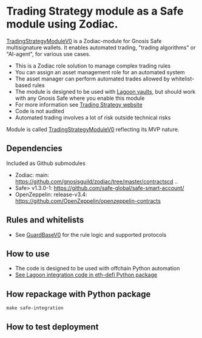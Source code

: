 # Trading Strategy module as a Safe module using Zodiac.

[TradingStrategyModuleV0](./src/TradingStrategyModuleV0.sol) is a Zodiac-module for Gnosis Safe multisignature wallets.
It enables automated trading, "trading algorithms" or "AI-agent", for various use cases.

- This is a Zodiac role solution to manage complex trading rules
- You can assign an asset management role for an automated system 
- The asset manager can perform automated trades allowed by whitelist-based rules
- The module is designed to be used with [Lagoon vaults](https://tradingstrategy.ai/glossary/lagoon),
  but should work with any Gnosis Safe where you enable this module
- For more information see [Trading Strategy website](https://tradingstrategy.ai)
- Code is not audited
- Automated trading involves a lot of risk outside technical risks

Module is called [TradingStrategyModuleV0](./src/TradingStrategyModuleV0.sol) reflecting its MVP nature.

## Dependencies

Included as Github submodules

- Zodiac: main: https://github.com/gnosisguild/zodiac/tree/master/contractscd ..
- Safe> v1.3.0-1: https://github.com/safe-global/safe-smart-account/
- OpenZeppelin: release-v3.4: https://github.com/OpenZeppelin/openzeppelin-contracts

## Rules and whitelists

- See [GuardBaseV0](../guard/src/GuardV0Base.sol) for the rule logic and supported protocols

## How to use

- The code is designed to be used with offchain Python automation
- [See Lagoon integration code in eth-defi Python package](https://web3-ethereum-defi.readthedocs.io/api/lagoon/index.html)

## How repackage with Python package

```shell
make safe-integration
```

## How to test deployment

```shell

```
